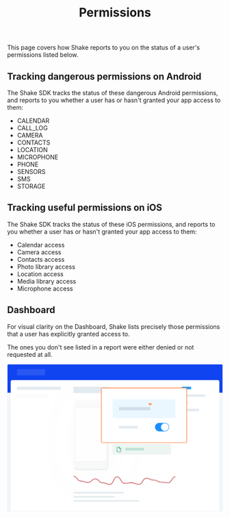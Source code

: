 ﻿---
id: permissions
title: Permissions
---
This page covers how Shake reports to you on the status of a user's permissions listed below.

## Tracking dangerous permissions on Android 
The Shake SDK tracks the status of these dangerous Android permissions, and reports to you whether a user has or hasn't granted your app access to them:

* CALENDAR
* CALL_LOG
* CAMERA
* CONTACTS
* LOCATION
* MICROPHONE
* PHONE
* SENSORS
* SMS
* STORAGE

## Tracking useful permissions on iOS
The Shake SDK tracks the status of these  iOS permissions, and reports to you whether a user has or hasn't granted your app access to them:

* Calendar access
* Camera access
* Contacts access
* Photo library access
* Location access
* Media library access
* Microphone access

## Dashboard
For visual clarity on the Dashboard, Shake lists precisely those permissions that a user has explicitly granted access to.

The ones you don't see listed in a report were either denied or not requested at all.

![Permissions screen](../assets/permissions_screen.png)
